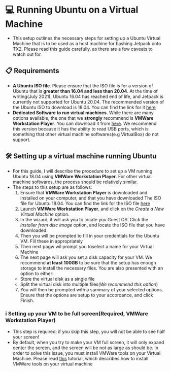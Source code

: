 # 💻 Running Ubuntu on a Virtual Machine
- This setup outlines the necessary steps for setting up a Ubuntu Virtual Machine that is to be used as a host machine for flashing Jetpack onto TX2. Please read this guide carefully, as there are a few caveats to watch out for.

## 📋 Requirements
- **A Ubuntu ISO file**. Please ensure that the ISO file is for a version of Ubuntu that is **greater than 16.04 and less than 20.04**. At the time of writing(July 2021), Ubuntu 16.04 has reached end of life, and Jetpack is currently not supported for Ubuntu 20.04. The recommended version of the Ubuntu ISO to download is 18.04. You can find the link for it [here](https://releases.ubuntu.com/18.04.5/)
- **Dedicated Software to run virtual machines**. While there are many options available, the one that we **strongly** recommend is **VMWare Workstation Player**. You can download it from [here](https://www.vmware.com/go/getplayer-win). We recommend this version because it has the ability to read USB ports, which is something that other virtual machine softwares(e.g VirtualBox) do not support. 

## 🛠 Setting up a virtual machine running Ubuntu 
- For this guide, I will describe the procedure to set up a VM running Ubuntu 18.04 using **VMWare Workstation Player**. For other virtual machine softwares, the process should be relatively similar.
- The steps to this setup are as follows:
  1. Ensure that **VMWare Workstation Player** is downloaded and installed on your computer, and that you have downloaded The ISO file for Ubuntu 18.04. You can find the link for the ISO file [here](https://releases.ubuntu.com/18.04.5/)
  2. Launch  **VMWare Workstation Player**, and click on the *Create a New Virtual Machine* option.
  3. In the wizard, it will ask you to locate you Guest OS. Click the *installer from disc image* option, and locate the ISO file that you have downloaded.
  4. Then you will be prompted to fill in your credentials for the Ubuntu VM. Fill these in appropriately
  5. Then next pagw wil prompt you toselect a name for your Virtual Machine
  6. The next page will ask you set a disk capacity for your VM. We recommend **at least 100GB** to be sure that the setup has enough storage to install the necessary files. You are also presented with an option to either:
    - Store the virtual disk as a single file 
    - Split the virtual disk into multiple files(*We recommend this option*)
  7. You will then be prompted with a summary of your selected options. Ensure that the options are setup to your accordance, and click Finish.

### ℹ️ Setting up your VM to be full screen(Required, VMWare Workstation Player)
- This step is required; if you skip this step, you will not be able to see half your screen!
- By default, when you try to make your VM full screen, it will only expand center the screen, and the screen will be not as large as should be. In order to solve this issue, you must install VMWare tools on your Virtual Machine. Please read [this](https://kb.vmware.com/s/article/1022525) tutorial, which describes how to install VMWare tools on your virtual machine
